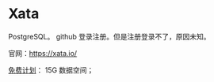 # Xata

PostgreSQL。
github 登录注册。但是注册登录不了，原因未知。


官网：https://xata.io/

[免费计划](https://xata.io/pricing)：
15G 数据空间；